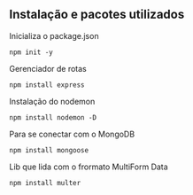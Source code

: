 ## Instalação e pacotes utilizados

Inicializa o package.json
```
npm init -y
```

Gerenciador de rotas
```
npm install express
```

Instalação do nodemon
```
npm install nodemon -D
```

Para se conectar com o MongoDB
```
npm install mongoose
```

Lib que lida com o frormato MultiForm Data
```
npm install multer
```